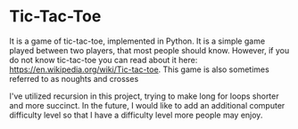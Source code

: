 # Tic-Tac-Toe
It is a game of tic-tac-toe, implemented in Python. It is a simple game played between two players, that most people should know. However, if 
you do not know tic-tac-toe you can read about it here: https://en.wikipedia.org/wiki/Tic-tac-toe. This game is also sometimes referred
to as noughts and crosses

I've utilized recursion in this project, trying to make long for loops shorter and more succinct. In the future, I would like to add an additional
computer difficulty level so that I have a difficulty level more people may enjoy. 
